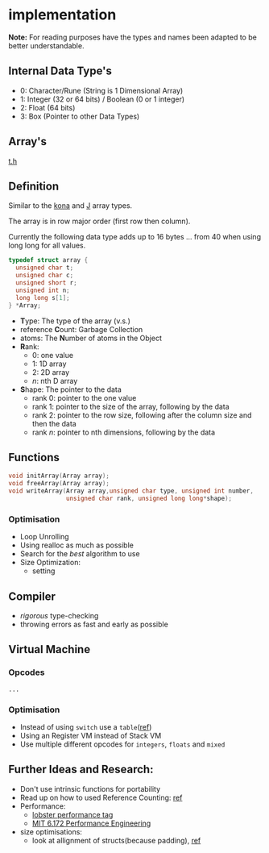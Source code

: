 # implementation

**Note:** For reading purposes have the types and names been adapted to be
better understandable.

## Internal Data Type's

- 0: Character/Rune (String is 1 Dimensional Array)
- 1: Integer (32 or 64 bits) / Boolean (0 or 1 integer)
- 2: Float (64 bits)
- 3: Box (Pointer to other Data Types)

## Array's

[t.h](../../src/t.h)

## Definition

Similar to the [kona](https://github.com/kevinlawler/kona/wiki/C-Reference#k-object)
and [J](https://www.jsoftware.com/ioj/iojNoun.htm#Arrays) array types.

The array is in row major order (first row then column).

Currently the following data type adds up to 16 bytes ... from 40 when using
long long for all values.

```c
typedef struct array {
  unsigned char t;
  unsigned char c;
  unsigned short r;
  unsigned int n;
  long long s[1];
} *Array;
```

- **T**ype: The type of the array (v.s.)
- reference **C**ount: Garbage Collection
- atoms: The **N**umber of atoms in the Object
- **R**ank:
  - 0: one value
  - 1: 1D array
  - 2: 2D array
  - _n_: nth D array
- **S**hape: The pointer to the data
  - rank 0: pointer to the one value
  - rank 1: pointer to the size of the array, following by the data
  - rank 2: pointer to the row size, following after the column size and then the data
  - rank _n_: pointer to nth dimensions, following by the data

## Functions

```c
void initArray(Array array);
void freeArray(Array array);
void writeArray(Array array,unsigned char type, unsigned int number,
                unsigned char rank, unsigned long long*shape);
```

### Optimisation

- Loop Unrolling
- Using realloc as much as possible
- Search for the _best_ algorithm to use
- Size Optimization:
  - setting

## Compiler

- _rigorous_ type-checking
- throwing errors as fast and early as possible

## Virtual Machine

### Opcodes

```
...
```

### Optimisation

- Instead of using `switch` use a `table`([ref](https://www.jmeiners.com/lc3-vm/#:op-table))
- Using an Register VM instead of Stack VM
- Use multiple different opcodes for `integers`, `floats` and `mixed`

## Further Ideas and Research:

- Don't use intrinsic functions for portability
- Read up on how to used Reference Counting: [ref](https://verdagon.dev/grimoire/grimoire)
- Performance:
  - [lobster performance tag](https://lobste.rs/t/performance)
  - [MIT 6.172 Performance Engineering](https://youtube.com/playlist?list=PLUl4u3cNGP63VIBQVWguXxZZi0566y7Wf&si=Hq9P8cj6_2mqzfC_)
- size optimisations:
  - look at allignment of structs(because padding), [ref](https://youtu.be/443UNeGrFoM?si=_HtXiK-7jGv6LeoB&t=4596)
